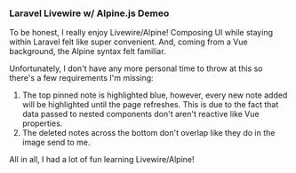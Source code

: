 ### Laravel Livewire w/ Alpine.js Demeo

To be honest, I really enjoy Livewire/Alpine!  Composing UI while staying within Laravel felt like super convenient. And, coming from a Vue background, the Alpine syntax felt familiar.


Unfortunately, I don't have any more personal time to throw at this so there's a few requirements I'm missing:
1. The top pinned note is highlighted blue, however, every new note added will be highlighted until the page refreshes.  This is due to the fact that data passed to nested components don't aren't reactive like Vue properties. 
2. The deleted notes across the bottom don't overlap like they do in the image send to me.


All in all, I had a lot of fun learning Livewire/Alpine!
